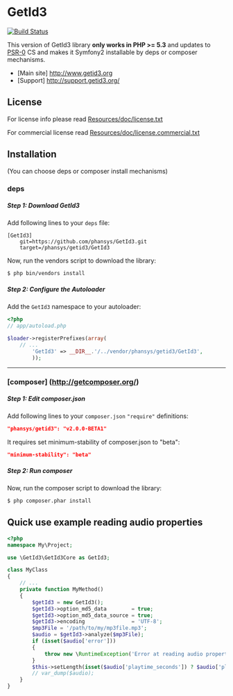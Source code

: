 GetId3
======
[![Build Status](https://secure.travis-ci.org/phansys/GetId3.png?branch=master)](http://travis-ci.org/phansys/GetId3)

This version of GetId3 library **only works in PHP >= 5.3** and updates to [PSR-0](https://github.com/php-fig/fig-standards/blob/master/accepted/PSR-0.md) CS and makes it Symfony2 installable by deps or composer mechanisms.

* [Main site] http://www.getid3.org
* [Support] http://support.getid3.org/

License
-------

For license info please read [Resources/doc/license.txt](https://github.com/phansys/GetId3/tree/master/Resources/doc/license.txt)

For commercial license read [Resources/doc/license.commercial.txt](https://github.com/phansys/GetId3/tree/master/Resources/doc/license.commercial.txt)

## Installation
(You can choose deps or composer install mechanisms)

### deps

##### Step 1: Download GetId3

Add following lines to your `deps` file:

```
[GetId3]
    git=https://github.com/phansys/GetId3.git
    target=/phansys/getid3/GetId3

```
Now, run the vendors script to download the library:

``` bash
$ php bin/vendors install
```

##### Step 2: Configure the Autoloader

Add the `GetId3` namespace to your autoloader:

``` php
<?php
// app/autoload.php

$loader->registerPrefixes(array(
    // ...
        'GetId3' => __DIR__.'/../vendor/phansys/getid3/GetId3',
        ));
```
___

### [composer] (http://getcomposer.org/)

##### Step 1: Edit composer.json

Add following lines to your `composer.json` `"require"` definitions:

``` json
"phansys/getid3": "v2.0.0-BETA1"
```
It requires set minimum-stability of composer.json to "beta":

``` json
"minimum-stability": "beta"
```

##### Step 2: Run composer

Now, run the composer script to download the library:

``` bash
$ php composer.phar install
```


Quick use example reading audio properties
------------------------------------------

``` php
<?php
namespace My\Project;

use \GetId3\GetId3Core as GetId3;

class MyClass
{
    // ...
    private function MyMethod()
    {
        $getId3 = new GetId3();
        $getId3->option_md5_data        = true;
        $getId3->option_md5_data_source = true;
        $getId3->encoding               = 'UTF-8';		
        $mp3File = '/path/to/my/mp3file.mp3';	
        $audio = $getId3->analyze($mp3File);	
        if (isset($audio['error'])) 
        {
            throw new \RuntimeException('Error at reading audio properties with GetId3 : ' . $mp3File);
        }			
        $this->setLength(isset($audio['playtime_seconds']) ? $audio['playtime_seconds'] : '');
        // var_dump($audio);
    }
}
```
